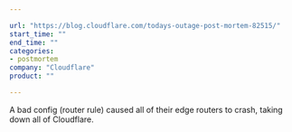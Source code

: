 ```yaml
---

url: "https://blog.cloudflare.com/todays-outage-post-mortem-82515/"
start_time: ""
end_time: ""
categories:
- postmortem
company: "Cloudflare"
product: ""

---
```


A bad config (router rule) caused all of their edge routers to crash, taking down all of Cloudflare.
